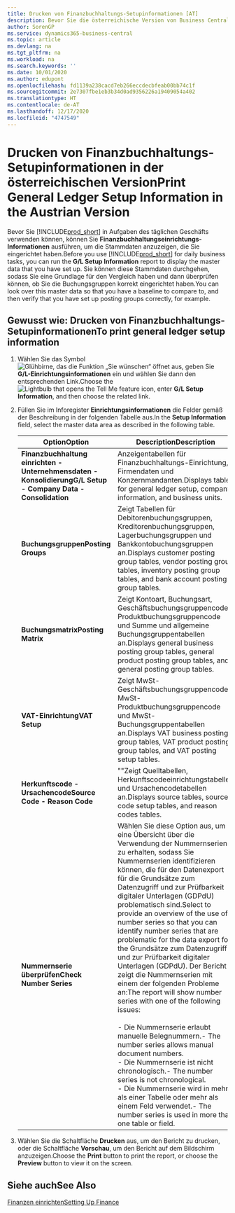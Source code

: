 ```yaml
---
title: Drucken von Finanzbuchhaltungs-Setupinformationen [AT]
description: Bevor Sie die österreichische Version von Business Central in Aufgaben des täglichen Geschäfts verwenden, können Sie Finanzbuchhaltungseinrichtungs-Informationen ausführen, um die Stammdaten anzuzeigen, die Sie eingerichtet haben.
author: SorenGP
ms.service: dynamics365-business-central
ms.topic: article
ms.devlang: na
ms.tgt_pltfrm: na
ms.workload: na
ms.search.keywords: ''
ms.date: 10/01/2020
ms.author: edupont
ms.openlocfilehash: fd1139a238cacd7eb266eccdecbfeab00bb74c1f
ms.sourcegitcommit: 2e7307fbe1eb3b34d0ad9356226a19409054a402
ms.translationtype: HT
ms.contentlocale: de-AT
ms.lasthandoff: 12/17/2020
ms.locfileid: "4747549"
---
```

# <a name="print-general-ledger-setup-information-in-the-austrian-version"></a><span data-ttu-id="18007-103">Drucken von Finanzbuchhaltungs-Setupinformationen in der österreichischen Version</span><span class="sxs-lookup"><span data-stu-id="18007-103">Print General Ledger Setup Information in the Austrian Version</span></span>

<span data-ttu-id="18007-104">Bevor Sie [!INCLUDE[prod_short](../../includes/prod_short.md)] in Aufgaben des täglichen Geschäfts verwenden können, können Sie **Finanzbuchhaltungseinrichtungs-Informationen** ausführen, um die Stammdaten anzuzeigen, die Sie eingerichtet haben.</span><span class="sxs-lookup"><span data-stu-id="18007-104">Before you use [!INCLUDE[prod_short](../../includes/prod_short.md)] for daily business tasks, you can run the **G/L Setup Information** report to display the master data that you have set up.</span></span> <span data-ttu-id="18007-105">Sie können diese Stammdaten durchgehen, sodass Sie eine Grundlage für den Vergleich haben und dann überprüfen können, ob Sie die Buchungsgruppen korrekt eingerichtet haben.</span><span class="sxs-lookup"><span data-stu-id="18007-105">You can look over this master data so that you have a baseline to compare to, and then verify that you have set up posting groups correctly, for example.</span></span>  

## <a name="to-print-general-ledger-setup-information"></a><span data-ttu-id="18007-106">Gewusst wie: Drucken von Finanzbuchhaltungs-Setupinformationen</span><span class="sxs-lookup"><span data-stu-id="18007-106">To print general ledger setup information</span></span>  

1.  <span data-ttu-id="18007-107">Wählen Sie das Symbol ![Glühbirne, das die Funktion „Sie wünschen“ öffnet](../../media/ui-search/search_small.png "Tell me-Funktion") aus, geben Sie **G/L-Einrichtungsinformationen** ein und wählen Sie dann den entsprechenden Link.</span><span class="sxs-lookup"><span data-stu-id="18007-107">Choose the ![Lightbulb that opens the Tell Me feature](../../media/ui-search/search_small.png "Tell me what you want to do") icon, enter **G/L Setup Information**, and then choose the related link.</span></span>  
2.  <span data-ttu-id="18007-108">Füllen Sie im Inforegister **Einrichtungsinformationen** die Felder gemäß der Beschreibung in der folgenden Tabelle aus.</span><span class="sxs-lookup"><span data-stu-id="18007-108">In the **Setup Information** field, select the master data area as described in the following table.</span></span>  

    |<span data-ttu-id="18007-109">Option</span><span class="sxs-lookup"><span data-stu-id="18007-109">Option</span></span>|<span data-ttu-id="18007-110">Description</span><span class="sxs-lookup"><span data-stu-id="18007-110">Description</span></span>|  
    |-------------------------------------|---------------------------------------|  
    |<span data-ttu-id="18007-111">**Finanzbuchhaltung einrichten - Unternehmensdaten - Konsolidierung**</span><span class="sxs-lookup"><span data-stu-id="18007-111">**G/L Setup - Company Data - Consolidation**</span></span>|<span data-ttu-id="18007-112">Anzeigentabellen für Finanzbuchhaltungs-Einrichtung, Firmendaten und Konzernmandanten.</span><span class="sxs-lookup"><span data-stu-id="18007-112">Displays tables for general ledger setup, company information, and business units.</span></span>|  
    |<span data-ttu-id="18007-113">**Buchungsgruppen**</span><span class="sxs-lookup"><span data-stu-id="18007-113">**Posting Groups**</span></span>|<span data-ttu-id="18007-114">Zeigt Tabellen für Debitorenbuchungsgruppen, Kreditorenbuchungsgruppen, Lagerbuchungsgruppen und Bankkontobuchungsgruppen an.</span><span class="sxs-lookup"><span data-stu-id="18007-114">Displays customer posting group tables, vendor posting group tables, inventory posting group tables, and bank account posting group tables.</span></span>|  
    |<span data-ttu-id="18007-115">**Buchungsmatrix**</span><span class="sxs-lookup"><span data-stu-id="18007-115">**Posting Matrix**</span></span>|<span data-ttu-id="18007-116">Zeigt Kontoart, Buchungsart, Geschäftsbuchungsgruppencode, Produktbuchungsgruppencode und Summe und allgemeine Buchungsgruppentabellen an.</span><span class="sxs-lookup"><span data-stu-id="18007-116">Displays general business posting group tables, general product posting group tables, and general posting group tables.</span></span>|  
    |<span data-ttu-id="18007-117">**VAT-Einrichtung**</span><span class="sxs-lookup"><span data-stu-id="18007-117">**VAT Setup**</span></span>|<span data-ttu-id="18007-118">Zeigt MwSt-Geschäftsbuchungsgruppencode, MwSt-Produktbuchungsgruppencode und MwSt- Buchungsgruppentabellen an.</span><span class="sxs-lookup"><span data-stu-id="18007-118">Displays VAT business posting group tables, VAT product posting group tables, and VAT posting setup tables.</span></span>|  
    |<span data-ttu-id="18007-119">**Herkunftscode - Ursachencode**</span><span class="sxs-lookup"><span data-stu-id="18007-119">**Source Code - Reason Code**</span></span>|<span data-ttu-id="18007-120">""Zeigt Quelltabellen, Herkunftscodeeinrichtungstabellen und Ursachencodetabellen an.</span><span class="sxs-lookup"><span data-stu-id="18007-120">Displays source tables, source code setup tables, and reason codes tables.</span></span>|  
    |<span data-ttu-id="18007-121">**Nummernserie überprüfen**</span><span class="sxs-lookup"><span data-stu-id="18007-121">**Check Number Series**</span></span>|<span data-ttu-id="18007-122">Wählen Sie diese Option aus, um eine Übersicht über die Verwendung der Nummernserien zu erhalten, sodass Sie Nummernserien identifizieren können, die für den Datenexport für die Grundsätze zum Datenzugriff und zur Prüfbarkeit digitaler Unterlagen (GDPdU) problematisch sind.</span><span class="sxs-lookup"><span data-stu-id="18007-122">Select to provide an overview of the use of number series so that you can identify number series that are problematic for the data export for the Grundsätze zum Datenzugriff und zur Prüfbarkeit digitaler Unterlagen (GDPdU).</span></span> <span data-ttu-id="18007-123">Der Bericht zeigt die Nummernserien mit einem der folgenden Probleme an:</span><span class="sxs-lookup"><span data-stu-id="18007-123">The report will show number series with one of the following issues:</span></span><br /><br /> <span data-ttu-id="18007-124">-   Die Nummernserie erlaubt manuelle Belegnummern.</span><span class="sxs-lookup"><span data-stu-id="18007-124">-   The number series allows manual document numbers.</span></span><br /><span data-ttu-id="18007-125">-   Die Nummernserie ist nicht chronologisch.</span><span class="sxs-lookup"><span data-stu-id="18007-125">-   The number series is not chronological.</span></span><br /><span data-ttu-id="18007-126">-   Die Nummernserie wird in mehr als einer Tabelle oder mehr als einem Feld verwendet.</span><span class="sxs-lookup"><span data-stu-id="18007-126">-   The number series is used in more than one table or field.</span></span>|  

3.  <span data-ttu-id="18007-127">Wählen Sie die Schaltfläche **Drucken** aus, um den Bericht zu drucken, oder die Schaltfläche **Vorschau**, um den Bericht auf dem Bildschirm anzuzeigen.</span><span class="sxs-lookup"><span data-stu-id="18007-127">Choose the **Print** button to print the report, or choose the **Preview** button to view it on the screen.</span></span>  

## <a name="see-also"></a><span data-ttu-id="18007-128">Siehe auch</span><span class="sxs-lookup"><span data-stu-id="18007-128">See Also</span></span>  
[<span data-ttu-id="18007-129">Finanzen einrichten</span><span class="sxs-lookup"><span data-stu-id="18007-129">Setting Up Finance</span></span>](../../finance-setup-finance.md)
